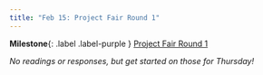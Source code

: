 ```yaml
---
title: "Feb 15: Project Fair Round 1"
---
```


**Milestone**{: .label .label-purple } [Project Fair Round 1](https://canvas.uw.edu/courses/1512970/assignments/6672482)

*No readings or responses, but get started on those for Thursday!*

